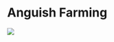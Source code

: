 # Anguish Farming

![](http://westkarana.com/wp-content/uploads/2009/01/2005-08-06-anguish-farming.jpg)

